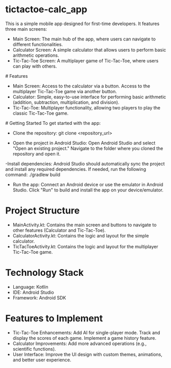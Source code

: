 ﻿# tictactoe-calc_app
  This is a simple mobile app designed for first-time developers. It features three main screens:
  
  - Main Screen: The main hub of the app, where users can navigate to different functionalities.
  - Calculator Screen: A simple calculator that allows users to perform basic arithmetic operations.
  - Tic-Tac-Toe Screen: A multiplayer game of Tic-Tac-Toe, where users can play with others.
  
﻿# Features
  - Main Screen:
      Access to the calculator via a button.
      Access to the multiplayer Tic-Tac-Toe game via another button.
  - Calculator:
      Simple, easy-to-use interface for performing basic arithmetic (addition, subtraction, multiplication, and division).
  - Tic-Tac-Toe:
      Multiplayer functionality, allowing two players to play the classic Tic-Tac-Toe game.
  
﻿# Getting Started
  To get started with the app:
  
  - Clone the repository:
      git clone <repository_url>
  
  - Open the project in Android Studio:
      Open Android Studio and select "Open an existing project."
      Navigate to the folder where you cloned the repository and open it.
    
  -Install dependencies:
      Android Studio should automatically sync the project and install any required dependencies. If needed, run the following command:
      ./gradlew build
  
  - Run the app:
      Connect an Android device or use the emulator in Android Studio.
      Click "Run" to build and install the app on your device/emulator.

# Project Structure
  - MainActivity.kt: Contains the main screen and buttons to navigate to other features (Calculator and Tic-Tac-Toe).
  - CalculatorActivity.kt: Contains the logic and layout for the simple calculator.
  - TicTacToeActivity.kt: Contains the logic and layout for the multiplayer Tic-Tac-Toe game.
  
# Technology Stack
  - Language: Kotlin
  - IDE: Android Studio
  - Framework: Android SDK
  
# Features to Implement
  - Tic-Tac-Toe Enhancements:
      Add AI for single-player mode.
      Track and display the scores of each game.
      Implement a game history feature.
  - Calculator Improvements:
      Add more advanced operations (e.g., scientific functions).
  - User Interface:
      Improve the UI design with custom themes, animations, and better user experience.

  
